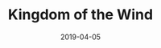 ---
title: Kingdom of the Wind
date: 2019-04-05
span: 3
image: assets/images/fulls/05.jpg
thumb: assets/images/thumbs/05.jpg
---